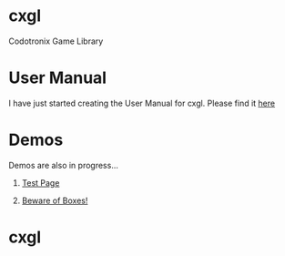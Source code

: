 # cxgl
Codotronix Game Library

# User Manual
I have just started creating the User Manual for cxgl. Please find it [here](https://codotronix.github.io/cxgl/docs/index.html)


# Demos
Demos are also in progress...

1. <a href="https://codotronix.github.io/cxgl/index.html" target="_blank">Test Page</a>

2. <a href="https://codotronix.github.io/cxgl/demos/beware-of-boxes/index.html" target="_blank">Beware of Boxes!</a>
# cxgl
